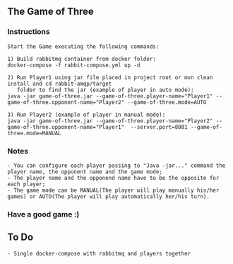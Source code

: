 <h2>The Game of Three</h2>

<h3>Instructions</h3>

    Start the Game executing the following commands:

    1) Build rabbitmq container from docker folder:
    docker-compose -f rabbit-compose.yml up -d

    2) Run Player1 using jar file placed in project root or mvn clean install and cd rabbit-amqp/target
       folder to find the jar (example of player in auto mode):
    java -jar game-of-three.jar --game-of-three.player-name="Player1" --game-of-three.opponent-name="Player2" --game-of-three.mode=AUTO
    
    3) Run Player2 (example of player in manual mode):
    java -jar game-of-three.jar --game-of-three.player-name="Player2" --game-of-three.opponent-name="Player1"  --server.port=8081 --game-of-three.mode=MANUAL

<h3>Notes</h3>
    
    - You can configure each player passing to "Java -jar..." command the player name, the opponent name and the game mode;
    - The player name and the opponend name have to be the opposite for each player;
    - The game mode can be MANUAL(The player will play manually his/her games) or AUTO(The player will play automatically her/his turn).

<h3>Have a good game :)</h3>

<h2>To Do</h2>

    - Single docker-compose with rabbitmq and players together